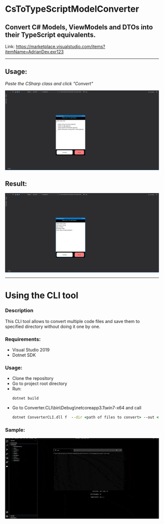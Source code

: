 # CsToTypeScriptModelConverter
## Convert C# Models, ViewModels and DTOs into their TypeScript equivalents.
Link: https://marketplace.visualstudio.com/items?itemName=AdrianDev.exr123

___

## Usage:

*Paste the CSharp class and click "Convert"*

![Paste Image](https://github.com/AdrianGajewski1/CsToTypeScriptModelConverter/blob/main/Converter.UI/Paste.PNG?raw=true)

## Result:
![Paste Image](https://github.com/AdrianGajewski1/CsToTypeScriptModelConverter/blob/main/Converter.UI/convert.PNG?raw=true)

___
# Using the CLI tool
### Description
This CLI tool allows to convert multiple code files and save them to specified directory without doing 
it one by one.

### Requirements:
 * Visual Studio 2019
 * Dotnet SDK
### Usage:
 * Clone the repository
 * Go to project root directory
 * Run: 
    ``` cmd
    dotnet build
    ```
 * Go to Converter.CLI\bin\Debug\netcoreapp3.1\win7-x64 and call
    ``` cmd
    dotnet ConverterCLI.dll f  --dir <path of files to convert> --out <your output directory> 
    ```
 ### Sample:
 ![Sample gif](https://github.com/AdrianGajewski1/CsToTypeScriptModelConverter/blob/main/Converter.CLI/sample.gif?raw=true)